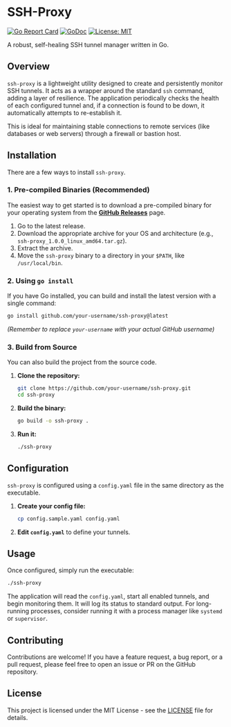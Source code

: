# SSH-Proxy

[![Go Report Card](https://goreportcard.com/badge/github.com/shamir0xe/ssh-proxy)](https://goreportcard.com/report/github.com/shamir0xe/ssh-proxy)
[![GoDoc](https://godoc.org/github.com/shamir0xe/ssh-proxy?status.svg)](https://godoc.org/github.com/shamir0xe/ssh-proxy)
[![License: MIT](https://img.shields.io/badge/License-MIT-yellow.svg)](https://opensource.org/licenses/MIT)

A robust, self-healing SSH tunnel manager written in Go.

## Overview

`ssh-proxy` is a lightweight utility designed to create and persistently monitor SSH tunnels. It acts as a wrapper around the standard `ssh` command, adding a layer of resilience. The application periodically checks the health of each configured tunnel and, if a connection is found to be down, it automatically attempts to re-establish it.

This is ideal for maintaining stable connections to remote services (like databases or web servers) through a firewall or bastion host.

## Installation

There are a few ways to install `ssh-proxy`.

### 1. Pre-compiled Binaries (Recommended)

The easiest way to get started is to download a pre-compiled binary for your operating system from the [**GitHub Releases**](https://github.com/shamir0xe/ssh-proxy/releases) page.

1.  Go to the latest release.
2.  Download the appropriate archive for your OS and architecture (e.g., `ssh-proxy_1.0.0_linux_amd64.tar.gz`).
3.  Extract the archive.
4.  Move the `ssh-proxy` binary to a directory in your `$PATH`, like `/usr/local/bin`.

### 2. Using `go install`

If you have Go installed, you can build and install the latest version with a single command:
```bash
go install github.com/your-username/ssh-proxy@latest
```
*(Remember to replace `your-username` with your actual GitHub username)*

### 3. Build from Source

You can also build the project from the source code.

1.  **Clone the repository:**
    ```bash
    git clone https://github.com/your-username/ssh-proxy.git
    cd ssh-proxy
    ```

2.  **Build the binary:**
    ```bash
    go build -o ssh-proxy .
    ```

3.  **Run it:**
    ```bash
    ./ssh-proxy
    ```

## Configuration

`ssh-proxy` is configured using a `config.yaml` file in the same directory as the executable.

1.  **Create your config file:**
    ```bash
    cp config.sample.yaml config.yaml
    ```
2.  **Edit `config.yaml`** to define your tunnels.

## Usage

Once configured, simply run the executable:

```bash
./ssh-proxy
```

The application will read the `config.yaml`, start all enabled tunnels, and begin monitoring them. It will log its status to standard output. For long-running processes, consider running it with a process manager like `systemd` or `supervisor`.

## Contributing

Contributions are welcome! If you have a feature request, a bug report, or a pull request, please feel free to open an issue or PR on the GitHub repository.

## License

This project is licensed under the MIT License - see the [LICENSE](LICENSE) file for details.
